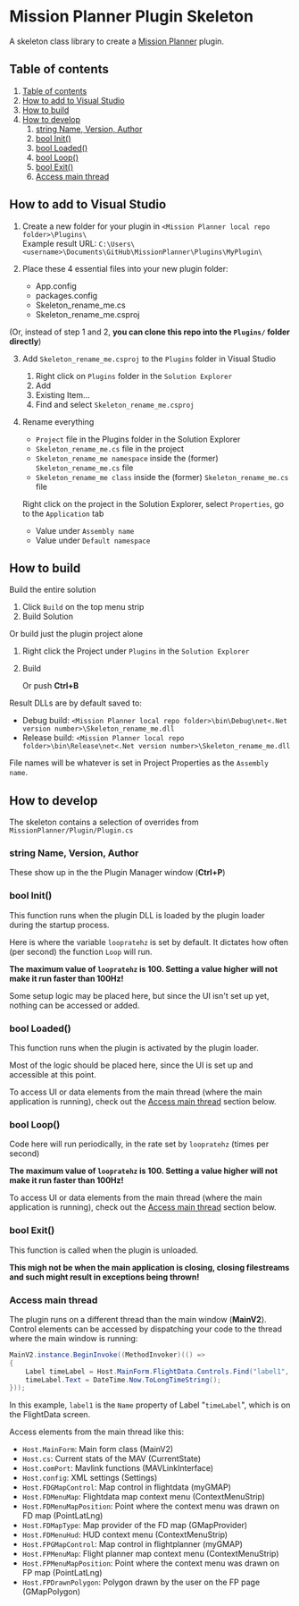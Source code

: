 # Mission Planner Plugin Skeleton

A skeleton class library to create a <a href="https://github.com/ArduPilot/MissionPlanner/">Mission Planner</a> plugin.

## Table of contents
 1. [Table of contents](#table-of-contents)
 2. [How to add to Visual Studio](#how-to-add-to-visual-studio)
 3. [How to build](#how-to-build)
 4. [How to develop](#how-to-develop)
    1. [string Name, Version, Author](#string-name-version-author)
    2. [bool Init()](#bool-init)
    3. [bool Loaded()](#bool-loaded)
    4. [bool Loop()](#bool-loop)
    5. [bool Exit()](#bool-exit)
    6. [Access main thread](#access-main-thread)

## How to add to Visual Studio

1. Create a new folder for your plugin in `<Mission Planner local repo folder>\Plugins\`  
    Example result URL: `C:\Users\<username>\Documents\GitHub\MissionPlanner\Plugins\MyPlugin\`

2. Place these 4 essential files into your new plugin folder:
   - App.config
   - packages.config
   - Skeleton_rename_me.cs
   - Skeleton_rename_me.csproj

(Or, instead of step 1 and 2, **you can clone this repo into the `Plugins/` folder directly**)

3. Add `Skeleton_rename_me.csproj` to the `Plugins` folder in Visual Studio
   1. Right click on `Plugins` folder in the `Solution Explorer`
   2. Add
   3. Existing Item...
   4. Find and select `Skeleton_rename_me.csproj`
   
4. Rename everything
   - `Project` file in the Plugins folder in the Solution Explorer
   - `Skeleton_rename_me.cs` file in the project
   - `Skeleton_rename_me namespace` inside the (former) `Skeleton_rename_me.cs` file
   - `Skeleton_rename_me class` inside the (former) `Skeleton_rename_me.cs` file

    Right click on the project in the Solution Explorer, select `Properties`, go to the `Application` tab
   - Value under `Assembly name`
   - Value under `Default namespace`

## How to build

Build the entire solution
1. Click `Build` on the top menu strip
2. Build Solution

Or build just the plugin project alone
1. Right click the Project under `Plugins` in the `Solution Explorer`
2. Build
   
   Or push **Ctrl+B**

Result DLLs are by default saved to:
 - Debug build: `<Mission Planner local repo folder>\bin\Debug\net<.Net version number>\Skeleton_rename_me.dll`
 - Release build: `<Mission Planner local repo folder>\bin\Release\net<.Net version number>\Skeleton_rename_me.dll`

File names will be whatever is set in Project Properties as the `Assembly name`.

## How to develop

The skeleton contains a selection of overrides from `MissionPlanner/Plugin/Plugin.cs`

### string Name, Version, Author

These show up in the the Plugin Manager window (**Ctrl+P**)

### bool Init()

This function runs when the plugin DLL is loaded by the plugin loader during the startup process.

Here is where the variable `loopratehz` is set by default. It dictates how often (per second) the function `Loop` will run.

**The maximum value of `loopratehz` is 100. Setting a value higher will not make it run faster than 100Hz!**

Some setup logic may be placed here, but since the UI isn't set up yet, nothing can be accessed or added.

### bool Loaded()

This function runs when the plugin is activated by the plugin loader.

Most of the logic should be placed here, since the UI is set up and accessible at this point.

To access UI or data elements from the main thread (where the main application is running), check out the [Access main thread](#access-main-thread) section below.

### bool Loop()

Code here will run periodically, in the rate set by `loopratehz` (times per second)

**The maximum value of `loopratehz` is 100. Setting a value higher will not make it run faster than 100Hz!**

To access UI or data elements from the main thread (where the main application is running), check out the [Access main thread](#access-main-thread) section below.

### bool Exit()

This function is called when the plugin is unloaded.

**This migh not be when the main application is closing, closing filestreams and such might result in exceptions being thrown!**

### Access main thread

The plugin runs on a different thread than the main window (**MainV2**). Control elements can be accessed by dispatching your code to the thread where the main window is running:

```cs
MainV2.instance.BeginInvoke((MethodInvoker)(() =>
{
    Label timeLabel = Host.MainForm.FlightData.Controls.Find("label1", true).FirstOrDefault() as Label;
    timeLabel.Text = DateTime.Now.ToLongTimeString();
}));
```

In this example, `label1` is the `Name` property of Label "`timeLabel`", which is on the FlightData screen.

Access elements from the main thread like this:

 - `Host.MainForm`: Main form class (MainV2)
 - `Host.cs`: Current stats of the MAV (CurrentState)
 - `Host.comPort`: Mavlink functions (MAVLinkInterface)
 - `Host.config`: XML settings (Settings)
 - `Host.FDGMapControl`: Map control in flightdata (myGMAP)
 - `Host.FDMenuMap`: Flightdata map context menu (ContextMenuStrip)
 - `Host.FDMenuMapPosition`: Point where the context menu was drawn on FD map (PointLatLng)
 - `Host.FDMapType`: Map provider of the FD map (GMapProvider)
 - `Host.FDMenuHud`: HUD context menu (ContextMenuStrip)
 - `Host.FPGMapControl`: Map control in flightplanner (myGMAP)
 - `Host.FPMenuMap`: Flight planner map context menu (ContextMenuStrip)
 - `Host.FPMenuMapPosition`: Point where the context menu was drawn on FP map (PointLatLng)
 - `Host.FPDrawnPolygon`: Polygon drawn by the user on the FP page (GMapPolygon)
